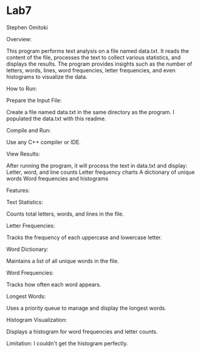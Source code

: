 # Lab7

Stephen Omitoki

Overview:

This program performs text analysis on a file named data.txt. It reads the content of the file, processes the text to collect various statistics, and displays the results. The program provides insights such as the number of letters, words, lines, word frequencies, letter frequencies, and even histograms to visualize the data.

How to Run:

Prepare the Input File:

Create a file named data.txt in the same directory as the program. I populated the data.txt with this readme.

Compile and Run:

Use any C++ compiler or IDE.

View Results:

After running the program, it will process the text in data.txt and display:
Letter, word, and line counts
Letter frequency charts
A dictionary of unique words
Word frequencies and histograms

Features:

Text Statistics:

Counts total letters, words, and lines in the file.

Letter Frequencies:

Tracks the frequency of each uppercase and lowercase letter.

Word Dictionary:

Maintains a list of all unique words in the file.

Word Frequencies:

Tracks how often each word appears.

Longest Words:

Uses a priority queue to manage and display the longest words.

Histogram Visualization:

Displays a histogram for word frequencies and letter counts.

Limitation:
I couldn't get the histogram perfectly.


